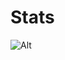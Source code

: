 # Stats
![Alt](https://repobeats.axiom.co/api/embed/48b0fc01f995fe3e277ca16a4b63b379e427e728.svg "Repobeats analytics image")
